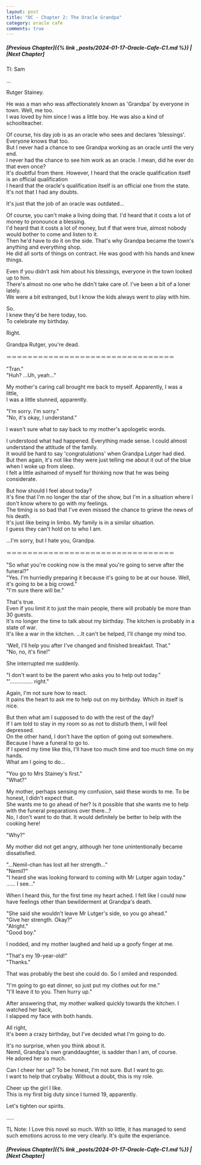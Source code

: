 ```yaml
---
layout: post
title: "OC - Chapter 2: The Oracle Grandpa"
category: oracle cafe
comments: true
---
```


##### [Previous Chapter]({% link _posts/2024-01-17-Oracle-Cafe-C1.md %}) \| [Next Chapter]


Tl: Sam


…



Rutger Stainey.

He was a man who was affectionately known as 'Grandpa' by everyone in town. Well, me too.    
I was loved by him since I was a little boy. He was also a kind of schoolteacher.

Of course, his day job is as an oracle who sees and declares 'blessings'. Everyone knows that too.     
But I never had a chance to see Grandpa working as an oracle until the very end.     
I never had the chance to see him work as an oracle. I mean, did he ever do that even once?     
It's doubtful from there. However, I heard that the oracle qualification itself is an official qualification     
I heard that the oracle's qualification itself is an official one from the state. It's not that I had any doubts.
<!--more-->

It's just that the job of an oracle was outdated...

Of course, you can't make a living doing that. I'd heard that it costs a lot of money to pronounce a blessing.     
I'd heard that it costs a lot of money, but if that were true, almost nobody would bother to come and listen to it.     
Then he'd have to do it on the side. That's why Grandpa became the town's anything and everything shop.     
He did all sorts of things on contract. He was good with his hands and knew things.

Even if you didn't ask him about his blessings, everyone in the town looked up to him.     
There's almost no one who he didn't take care of. I've been a bit of a loner lately.     
We were a bit estranged, but I know the kids always went to play with him.

So.    
I knew they'd be here today, too.    
To celebrate my birthday.

Right.

Grandpa Rutger, you're dead.

＝＝＝＝＝＝＝＝＝＝＝＝＝＝＝＝＝＝＝＝＝＝＝＝＝＝＝＝＝＝＝＝

"Tran."    
"Huh? ...Uh, yeah..."

My mother's caring call brought me back to myself. Apparently, I was a little,     
I was a little stunned, apparently.

"I'm sorry. I'm sorry."     
"No, it's okay, I understand."

I wasn't sure what to say back to my mother's apologetic words.

I understood what had happened. Everything made sense. I could almost understand the attitude of the family.      
It would be hard to say 'congratulations' when Grandpa Lutger had died.     
But then again, it's not like they were just telling me about it out of the blue when I woke up from sleep.     
I felt a little ashamed of myself for thinking now that he was being considerate.

But how should I feel about today?    
It's fine that I'm no longer the star of the show, but I'm in a situation where I don't know where to go with my feelings.     
The timing is so bad that I've even missed the chance to grieve the news of his death.      
It's just like being in limbo. My family is in a similar situation.     
I guess they can't hold on to who I am.

...I'm sorry, but I hate you, Grandpa.

＝＝＝＝＝＝＝＝＝＝＝＝＝＝＝＝＝＝＝＝＝＝＝＝＝＝＝＝＝＝＝＝

"So what you're cooking now is the meal you're going to serve after the funeral?"       
"Yes. I'm hurriedly preparing it because it's going to be at our house. Well, it's going to be a big crowd."     
"I'm sure there will be."

That's true.    
Even if you limit it to just the main people, there will probably be more than 30 guests.    
It's no longer the time to talk about my birthday. The kitchen is probably in a state of war.     
It's like a war in the kitchen. ...It can't be helped, I'll change my mind too.

'Well, I'll help you after I've changed and finished breakfast. That."    
"No, no, it's fine!"

She interrupted me suddenly.

"I don't want to be the parent who asks you to help out today."    
"'............... right."

Again, I'm not sure how to react.       
It pains the heart to ask me to help out on my birthday. Which in itself is nice.

But then what am I supposed to do with the rest of the day?     
If I am told to stay in my room so as not to disturb them, I will feel depressed.     
On the other hand, I don't have the option of going out somewhere. Because I have a funeral to go to.        
If I spend my time like this, I'll have too much time and too much time on my hands.    
What am I going to do...

"You go to Mrs Stainey's first."    
"What?"

My mother, perhaps sensing my confusion, said these words to me. To be honest, I didn't expect that.     
She wants me to go ahead of her? Is it possible that she wants me to help with the funeral preparations over there...?    
No, I don't want to do that. It would definitely be better to help with the cooking here!

"Why?"

My mother did not get angry, although her tone unintentionally became dissatisfied.

"...Nemil-chan has lost all her strength..."   
"Nemil?"     
"I heard she was looking forward to coming with Mr Lutger again today."
...... I see..."

<div data-nat="424166"></div>

When I heard this, for the first time my heart ached.
I felt like I could now have feelings other than bewilderment at Grandpa's death.

"She said she wouldn't leave Mr Lutger's side, so you go ahead."    
"Give her strength. Okay?"   
"Alright."    
"Good boy."

I nodded, and my mother laughed and held up a goofy finger at me.

"That's my 19-year-old!"    
"Thanks."

That was probably the best she could do. So I smiled and responded.

"I'm going to go eat dinner, so just put my clothes out for me."     
"I'll leave it to you. Then hurry up."

After answering that, my mother walked quickly towards the kitchen. I watched her back,     
I slapped my face with both hands.

All right,    
It's been a crazy birthday, but I've decided what I'm going to do.

It's no surprise, when you think about it.     
Nemil, Grandpa's own granddaughter, is sadder than I am, of course.    
He adored her so much.

Can I cheer her up? To be honest, I'm not sure. But I want to go.     
I want to help that crybaby. Without a doubt, this is my role.

Cheer up the girl I like.      
This is my first big duty since I turned 19, apparently.

Let's tighten our spirits.


.....


TL Note: I Love this novel so much. With so little, it has managed to send such emotions across to me very clearly. It's quite the experiance.



##### [Previous Chapter]({% link _posts/2024-01-17-Oracle-Cafe-C1.md %}) \| [Next Chapter]
